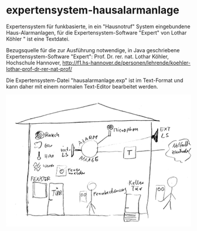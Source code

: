 # expertensystem-hausalarmanlage
Expertensystem für funkbasierte, in ein "Hausnotruf" System eingebundene Haus-Alarmanlagen, für die Expertensystem-Software "Expert" von Lothar Köhler " ist eine Textdatei.

Bezugsquelle für die zur Ausführung notwendige, in Java geschriebene Expertensystem-Software "Expert": 
Prof. Dr. rer. nat. Lothar Köhler,
Hochschule Hannover,
http://f1.hs-hannover.de/personen/lehrende/koehler-lothar-prof-dr-rer-nat-prof/

Die Expertensystem-Datei "hausalarmanlage.exp" ist im Text-Format und kann daher mit einem normalen Text-Editor bearbeitet werden.

![Konzept für eine funkbasierte Haus-Alarmanlage](/doc/images/hausnotruf.png "Konzept für eine funkbasierte Haus-Alarmanlage") 
